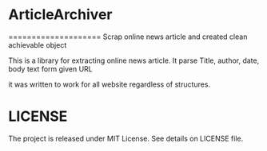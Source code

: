 # ArticleArchiver
====================
Scrap online news article and created clean achievable object

This is a library for extracting online news article. It parse Title, author, date, body text form given URL

it was written to work for all website regardless of structures. 


LICENSE
====================
The project is released under MIT License. See details on LICENSE file.
